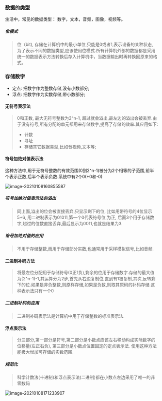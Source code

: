 ### 数据的类型

生活中，常见的数据类型： 数字，文本，音频，图像，视频等。

##### 位模式

> 位（bit), 存储在计算机中的最小单位,只能是0或者1,表示设备的某种状态, 为了表示不同的数据类型,应该使用位模式.所有计算机外部的数据都是采用统一的数据表示方法转换后存入计算机中，当数据输出时再转换回原来的格式。

### 存储数字

- 定点: 把数字作为整数存储,没有小数部分;
- 浮点: 把数字作为实数存储,带小数部分;

#### 无符号表示法

> 0和正数, 最大无符号整数为2^n-1, 超过就会溢出,最左边的溢出会被丢弃.由于没有符号,所有分配的单元都用来存储数字,提高了存储的效率.其应用如下:
>
> - 计数
> - 寻址
> - 存储其它数据类型,比如音视频,文本等;

#### 符号加绝对值表示法

这种方法中,用于无符号整数的有效范围(0到2^n-1)被分为2个相等的子范围,前半个表示正数,后半个表示负数.系统中有2个0(+0和-0)

![image-20210108160855587](C:\Users\admin\AppData\Roaming\Typora\typora-user-images\image-20210108160855587.png)



##### 符号加绝对值表示法的溢出

> 同上面,溢出的位会被直接丢弃,只显示剩下的位, 比如用带符号的4位显示5+6, 用二进制表示为01011,第一个0代表符号位,为正, 后面3个用于存储数字,超过的位数直接丢弃,最后显示为0011,也就是结果为3.

##### 符号加绝对值的应用

> 不用于存储整数,而用于存储部分实数,也通常用于采样模拟信号,比如音频.

#### 二进制补码方法

> 将最左位分配用于存储符号(0正1负),剩余的位用于存储数字.存储的最大值为(2^n-1)-1,其运算分为2步,首先从右边复制位,直到有1被复制,其次,反转剩下的位.如果是非负整数,则原样存储,如果是负数,则取其原码的补码存储.这种表示法只有一个0

##### 二进制补码的应用

> 二进制补码表示法是计算机中用于存储整数的标准表示法.

#### 浮点表示法

> 分三部分,第一部分是符号,第二部分是小数点应该左右移动构成实际数字的位移量(左正右负), 第三部分是小数点位置固定的定点表示法. 使用这种方法能极大增加可存储的实数范围.

##### 规范化

> 科学计数法(十进制)和浮点表示法(二进制)都在小数点左边采用了唯一的非零数码

![image-20210108171233907](C:\Users\admin\AppData\Roaming\Typora\typora-user-images\image-20210108171233907.png)